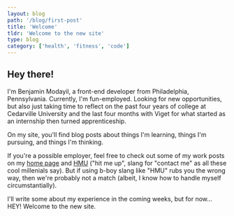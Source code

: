 ```yaml
---
layout: blog
path: '/blog/first-post'
title: 'Welcome'
tldr: 'Welcome to the new site'
type: blog
category: ['health', 'fitness', 'code']
---
```


## Hey there!

I'm Benjamin Modayil, a front-end developer from Philadelphia, Pennsylvania. Currently, I'm fun-employed. Looking for new opportunities, but also just taking time to reflect on the past four years of college at Cedarville University and the last four months with Viget for what started as an internship then turned apprenticeship.

On my site, you'll find blog posts about things I'm learning, things I'm pursuing, and things I'm thinking.

If you're a possible employer, feel free to check out some of my work posts on my [home page](/) and [HMU](/contact) ("hit me up", slang for "contact me" as all these cool millenials say). But if using b-boy slang like "HMU" rubs you the wrong way, then we're probably not a match (albeit, I know how to handle myself circumstantially).

I'll write some about my experience in the coming weeks, but for now... HEY! Welcome to the new site.
